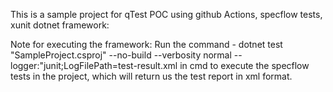 This is a sample project for qTest POC using github Actions, specflow tests, xunit dotnet framework:

Note for executing the framework:
Run the command - dotnet test "SampleProject.csproj" --no-build --verbosity normal --logger:"junit;LogFilePath=test-result.xml in cmd to execute the specflow tests in the project, which will return us the test report in xml format. 
  
